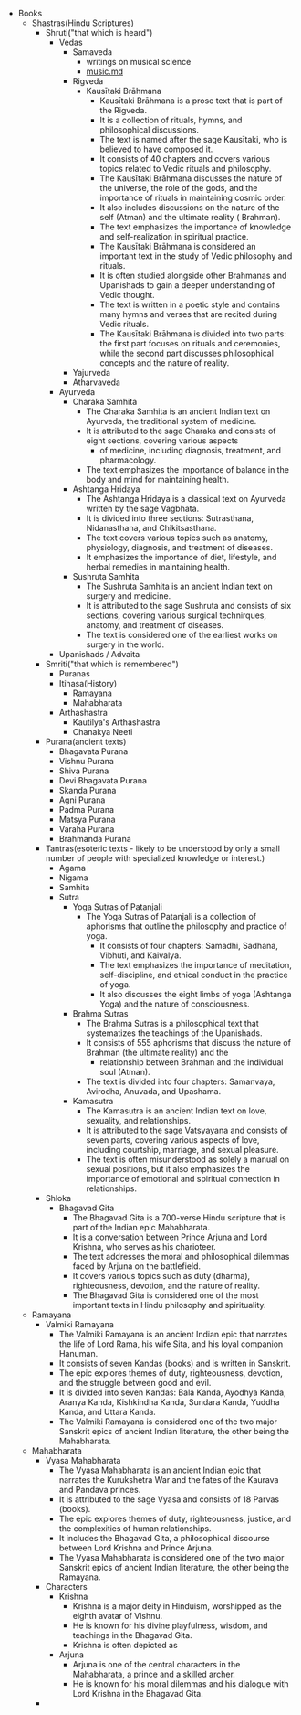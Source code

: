 - Books
    - Shastras(Hindu Scriptures)
        - Shruti("that which is heard")
            - Vedas
                - Samaveda
                    - writings on musical science
                    - [music.md](indian_music.md)
                - Rigveda
                    - Kausītaki Brāhmana
                        - Kausītaki Brāhmana is a prose text that is part of the Rigveda.
                        - It is a collection of rituals, hymns, and philosophical discussions.
                        - The text is named after the sage Kausītaki, who is believed to have composed it.
                        - It consists of 40 chapters and covers various topics related to Vedic rituals and philosophy.
                        - The Kausītaki Brāhmana discusses the nature of the universe, the role of the gods, and the
                          importance of
                          rituals in maintaining cosmic order.
                        - It also includes discussions on the nature of the self (Atman) and the ultimate reality (
                          Brahman).
                        - The text emphasizes the importance of knowledge and self-realization in spiritual practice.
                        - The Kausītaki Brāhmana is considered an important text in the study of Vedic philosophy and
                          rituals.
                        - It is often studied alongside other Brahmanas and Upanishads to gain a deeper understanding of
                          Vedic thought.
                        - The text is written in a poetic style and contains many hymns and verses that are recited
                          during Vedic rituals.
                        - The Kausītaki Brāhmana is divided into two parts: the first part focuses on rituals and
                          ceremonies, while the second part
                          discusses philosophical concepts and the nature of reality.
                - Yajurveda
                - Atharvaveda
            - Ayurveda
                - Charaka Samhita
                    - The Charaka Samhita is an ancient Indian text on Ayurveda, the traditional system of medicine.
                    - It is attributed to the sage Charaka and consists of eight sections, covering various aspects
                        - of medicine, including diagnosis, treatment, and pharmacology.
                    - The text emphasizes the importance of balance in the body and mind for maintaining health.
                - Ashtanga Hridaya
                    - The Ashtanga Hridaya is a classical text on Ayurveda written by the sage Vagbhata.
                    - It is divided into three sections: Sutrasthana, Nidanasthana, and Chikitsasthana.
                    - The text covers various topics such as anatomy, physiology, diagnosis, and treatment of
                      diseases.
                    - It emphasizes the importance of diet, lifestyle, and herbal remedies in maintaining health.
                - Sushruta Samhita
                    - The Sushruta Samhita is an ancient Indian text on surgery and medicine.
                    - It is attributed to the sage Sushruta and consists of six sections, covering various surgical
                      technirques, anatomy, and treatment of diseases.
                    - The text is considered one of the earliest works on surgery in the world.
            - Upanishads / Advaita
        - Smriti("that which is remembered")
            - Puranas
            - Itihasa(History)
                - Ramayana
                - Mahabharata
            - Arthashastra
                - Kautilya's Arthashastra
                - Chanakya Neeti
        - Purana(ancient texts)
            - Bhagavata Purana
            - Vishnu Purana
            - Shiva Purana
            - Devi Bhagavata Purana
            - Skanda Purana
            - Agni Purana
            - Padma Purana
            - Matsya Purana
            - Varaha Purana
            - Brahmanda Purana
        - Tantras(esoteric texts - likely to be understood by only a small number of people with specialized
          knowledge or interest.)
            - Agama
            - Nigama
            - Samhita
            - Sutra
                - Yoga Sutras of Patanjali
                    - The Yoga Sutras of Patanjali is a collection of aphorisms that outline the philosophy and
                      practice
                      of yoga.
                        - It consists of four chapters: Samadhi, Sadhana, Vibhuti, and Kaivalya.
                        - The text emphasizes the importance of meditation, self-discipline, and ethical conduct in
                          the
                          practice of yoga.
                        - It also discusses the eight limbs of yoga (Ashtanga Yoga) and the nature of consciousness.
                - Brahma Sutras
                    - The Brahma Sutras is a philosophical text that systematizes the teachings of the Upanishads.
                    - It consists of 555 aphorisms that discuss the nature of Brahman (the ultimate reality) and the
                        - relationship between Brahman and the individual soul (Atman).
                    - The text is divided into four chapters: Samanvaya, Avirodha, Anuvada, and Upashama.
                - Kamasutra
                    - The Kamasutra is an ancient Indian text on love, sexuality, and relationships.
                    - It is attributed to the sage Vatsyayana and consists of seven parts, covering various aspects
                      of love, including courtship, marriage, and sexual pleasure.
                    - The text is often misunderstood as solely a manual on sexual positions, but it also emphasizes
                      the importance of emotional and spiritual connection in relationships.
        - Shloka
            - Bhagavad Gita
                - The Bhagavad Gita is a 700-verse Hindu scripture that is part of the Indian epic Mahabharata.
                - It is a conversation between Prince Arjuna and Lord Krishna, who serves as his charioteer.
                - The text addresses the moral and philosophical dilemmas faced by Arjuna on the battlefield.
                - It covers various topics such as duty (dharma), righteousness, devotion, and the nature of
                  reality.
                - The Bhagavad Gita is considered one of the most important texts in Hindu philosophy and
                  spirituality.
    - Ramayana
        - Valmiki Ramayana
            - The Valmiki Ramayana is an ancient Indian epic that narrates the life of Lord Rama, his wife Sita,
              and his loyal companion Hanuman.
            - It consists of seven Kandas (books) and is written in Sanskrit.
            - The epic explores themes of duty, righteousness, devotion, and the struggle between good and evil.
            - It is divided into seven Kandas: Bala Kanda, Ayodhya Kanda, Aranya Kanda, Kishkindha Kanda,
              Sundara Kanda, Yuddha Kanda, and Uttara Kanda.
            - The Valmiki Ramayana is considered one of the two major Sanskrit epics of ancient Indian literature,
              the other being the Mahabharata.
    - Mahabharata
        - Vyasa Mahabharata
            - The Vyasa Mahabharata is an ancient Indian epic that narrates the Kurukshetra War and the fates of the
              Kaurava and Pandava princes.
            - It is attributed to the sage Vyasa and consists of 18 Parvas (books).
            - The epic explores themes of duty, righteousness, justice, and the complexities of human relationships.
            - It includes the Bhagavad Gita, a philosophical discourse between Lord Krishna and Prince Arjuna.
            - The Vyasa Mahabharata is considered one of the two major Sanskrit epics of ancient Indian literature,
              the other being the Ramayana.
        - Characters
          - Krishna
            - Krishna is a major deity in Hinduism, worshipped as the eighth avatar of Vishnu.
            - He is known for his divine playfulness, wisdom, and teachings in the Bhagavad Gita.
            - Krishna is often depicted as
          - Arjuna
            - Arjuna is one of the central characters in the Mahabharata, a prince and a skilled archer.
            - He is known for his moral dilemmas and his dialogue with Lord Krishna in the Bhagavad Gita.
        - 